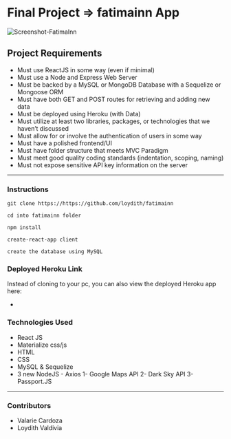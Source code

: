 # Final Project => fatimainn App

![Screenshot-FatimaInn](https://user-images.githubusercontent.com/47442758/63110393-f3cb8100-bf50-11e9-8705-bffe498e0f02.png)

## Project Requirements

* Must use ReactJS in some way (even if minimal)
* Must use a Node and Express Web Server
* Must be backed by a MySQL or MongoDB Database with a Sequelize or Mongoose ORM
* Must have both GET and POST routes for retrieving and adding new data
* Must be deployed using Heroku (with Data)
* Must utilize at least two libraries, packages, or technologies that we haven’t discussed
* Must allow for or involve the authentication of users in some way
* Must have a polished frontend/UI
* Must have folder structure that meets MVC Paradigm
* Must meet good quality coding standards (indentation, scoping, naming)
* Must not expose sensitive API key information on the server
----

### Instructions
```
git clone https://https://github.com/loydith/fatimainn
```
```
cd into fatimainn folder
```
```
npm install
```
```
create-react-app client
```
```
create the database using MySQL
```

### Deployed Heroku Link
Instead of cloning to your pc, you can also view the deployed Heroku app here:
* [Fatima Inn Heroku App]: https://fatimainnhotel.herokuapp.com/index

### Technologies Used
* React JS
* Materialize css/js
* HTML
* CSS
* MySQL & Sequelize
* 3 new NodeJS
          - Axios
  1- Google Maps API
  2- Dark Sky API
  3- Passport.JS

----

### Contributors
* Valarie Cardoza
* Loydith Valdivia
